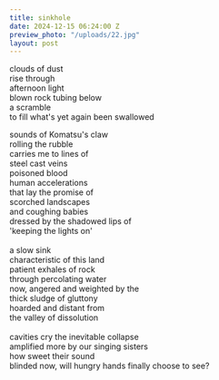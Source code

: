 ```yaml
---
title: sinkhole
date: 2024-12-15 06:24:00 Z
preview_photo: "/uploads/22.jpg"
layout: post
---
```


clouds of dust <br>
rise through <br>
afternoon light <br>
blown rock tubing below <br>
a scramble <br>
to fill what's yet again been swallowed <br>

sounds of Komatsu's claw <br>
rolling the rubble <br>
carries me to lines of <br>
steel cast veins <br>
poisoned blood <br>
human accelerations <br>
that lay the promise of <br>
scorched landscapes <br>
and coughing babies <br>
dressed by the shadowed lips of <br>
'keeping the lights on' <br>
<br>
a slow sink <br>
characteristic of this land <br>
patient exhales of rock <br>
through percolating water <br>
now, angered and weighted by the <br>
thick sludge of gluttony <br>
hoarded and distant from <br>
the valley of dissolution <br>
<br>
cavities cry the inevitable collapse <br>
amplified more by our singing sisters <br>
how sweet their sound <br>
blinded now, will hungry hands finally choose to see? <br>